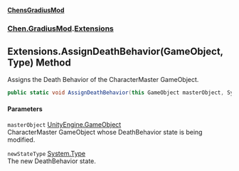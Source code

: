 #### [ChensGradiusMod](index 'index')
### [Chen.GradiusMod](neHTXX+yFsk1RpXqjkv9zg 'Chen.GradiusMod').[Extensions](MwRmIyAAEXRsALWGh0ZEdw 'Chen.GradiusMod.Extensions')
## Extensions.AssignDeathBehavior(GameObject, Type) Method
Assigns the Death Behavior of the CharacterMaster GameObject.  
```csharp
public static void AssignDeathBehavior(this GameObject masterObject, System.Type newStateType);
```
#### Parameters
<a name='Chen_GradiusMod_Extensions_AssignDeathBehavior(GameObject_System_Type)_masterObject'></a>
`masterObject` [UnityEngine.GameObject](https://docs.microsoft.com/en-us/dotnet/api/UnityEngine.GameObject 'UnityEngine.GameObject')  
CharacterMaster GameObject whose DeathBehavior state is being modified.
  
<a name='Chen_GradiusMod_Extensions_AssignDeathBehavior(GameObject_System_Type)_newStateType'></a>
`newStateType` [System.Type](https://docs.microsoft.com/en-us/dotnet/api/System.Type 'System.Type')  
The new DeathBehavior state.
  
